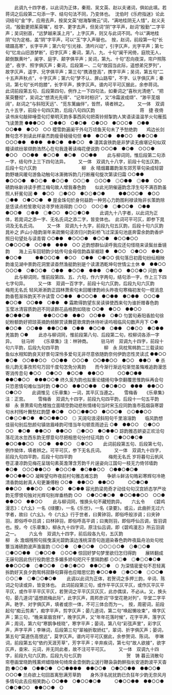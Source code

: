 <!-- { "loadSidebar": true } -->
   　　此调九十四字者，以此词为正体，秦观、吴文英、赵以夫诸词，俱如此填。若蒋词之后段第二句添一字、结句句法不同，乃变体也。　沈伯时《乐府指迷》论此词结句“金”字，应用去声，按吴文英“绀海掣微云”词，“满地桂阴无人惜”，赵义夫词，“殷勤更把茱萸嘱”，桂字、更字去声，但吴词“阴”字平声，赵词“殷勤”二字平声；吴词别首，“远梦越来溪上月”，上字仄声，则又与此词不同。今以“满地桂阴”句为定格，盖“阴”字平声，可以“玉”字入声替也。　按，赵词，前段第一句“长啸蹑高寒”，长字平声；第六句“引光禄、清吟兴动”，引字仄声，光字平声；第七句“忆龙山旧游梦断”，旧字仄声；秦词，第八、九、十句“阑干闲倚，庭院无人，颠倒飘黄叶”，阑字、庭字、颠字俱平声；吴词，第九、十句“忍向夜深，帘户照陈迹”，夜字、照字俱仄声；秦词，后段第一、二句“故园当此际，遥想弟兄罗列”，故字仄声，遥字、兄字俱平声；第三句“携酒登高”，携字平声；吴词，第五句“二十五声声秋点”，十字仄声；第六句“梦不认、屏山路窄”，不字、认字俱仄声；秦词，第七句“长吟抱膝”，长字平声，换字仄声。谱内可平可仄据此，余参蒋词。　此词前段第五句、后段第四句，例作上一下四句法，如秦词之“喜秋光清绝”、“把茱萸簪彻”，吴词之“想清光先得”、“记年时相识”，又“冷霜波成缬”、“渺平芜烟阔”，赵词之“与斜阳天远”、“觅东篱幽伴”，皆然，填者辨之。 
　　又一体　双调九十五字，前段十句四仄韵，后段八句四仄韵　　　　　　　　　　蒋　捷
夜倚读书床句敲碎唾壶句灯晕明灭韵多事西风句把斋铃频掣韵人笑语读温温芋火句雁孤飞读萧萧
●●●○○　○●●○　○●○●　○●○○　●○○○●　○●●　○○●●　●○○　○○
稷雪韵遍阑干外句万顷鱼天句未了予愁绝韵　　鸡边长剑舞句念不到读此样豪杰韵瘦骨稜稜句但
●●　●○○●　●●○○　●●○○●　　　○○○●●　●●●　●●○●　●●○○　●
凄其衾铁韵是非梦读无痕堪记句似双瞳读缤纷翠缬韵浩然心在句我逢著读梅花便说韵
○○○●　●○●　○○○●　●○○　○○●●　●○○●　●○●　○○●●
   　　此与柳词同，惟后段第二句添一字，结句作上三下四句法异。 
　　又一体　双调九十八字，前段十句五仄韵，后段十句六仄韵　　　　　　　　　　柳　永
晴烟羃羃韵渐东郊芳草句染成轻碧韵野塘风暖句游鱼动触句冰澌微坼韵几行断雁句旋次第读归霜
○○●●　●○○○●　●○⊙●　●○⊙●　○○◎●　⊙○○●　◎○●●　◎●●　○○
碛韵咏新诗读手撚江梅句故人增我春色韵　　似此光阴催逼韵念浮生句不满百韵虽照人轩冕句润
●　●○○　◎●○○　●○⊙●○●　　　●●○○○●　●○○　◎●●　○●○○●　●
屋金珠句於身何益韵一种劳心力韵图利禄读殆非长策韵除是恁读点检笙歌句访寻罗绮消得韵
◎○⊙　○○⊙●　◎●○○●　○●●　●○○●　⊙●●　◎●○○　●○⊙●○●
   　　此调九十八字者，以此词为正体，若晁词之添一字、无名氏词之添二字，皆变体也。　此词可平可仄，即参下晁词及无名氏词。 
　　又一体　双调九十九字，前段九句五仄韵，后段十句六仄韵　　　　　　　　　　晁补之
庐山小隐韵渐年来疏懒句浸浓归兴韵彩桥飞过深溪句池底奔雷余韵韵香炉照日句望处与读青霄
○○●●　●○○○●　●○○●　●○○●○○　○●○○○●　○○●●　●●●　○○
近韵想群仙读呼我应还句怪晓来读鬓丝垂镜韵　　海上云车回轫韵少姑传句金母信韵森翠裾琼
●　●○○　○●○○　●●○　●○○●　　　●●○○○●　●○○　○●●　○●○○
佩句落日初霞句纷纭相映韵谁见湖中景韵花洞里读杳然渔艇韵别是个读潇洒乾坤句世情尘土休
●　●●○○　○○○●　○●○○●　○●●　●○○●　●●●　○●○○　●○○●○
问韵
●
   　　此与柳词同，惟前段第四、五、六句，作六字两句，结句添一字，作上三下四七字句异。 
　　又一体　双调一百字字，前段十句六仄韵，后段九句六仄韵　　　　　　　　梅苑无名氏
轻风淅淅韵正园林萧索句未回暖律韵岭头昨夜句寒梅初发句一枝消息韵香苞渐坼韵天不许读雪
○○●●　●○○○●　●○●●　●○●●　○○○●　●○○●　○○●●　○●●　●
霜欺得韵望东吴读驿使西来句为谁折赠春色韵　　玉莹冰清容质韵迥不同读群花品格韵如晓妆
○○●　●○○　●●○○　●○●●○●　　　●●○○○●　●●○　○○●●　○●○
匀罢句寿阳香脸句徐妃粉额韵好把琼英摘韵频醉赏读舞筵歌席韵休待听读呜咽临风句数声月下
○●　●○○●　○○●●　●●○○●　○●●　●○○●　○●●　○●○○　●○●●
羌笛韵
○●
   　　此亦与柳词同，惟前段第八句、后段第二句，校柳词各添一字异。 
　
驻马听　　《乐章集》注：林钟商。
　　驻马听　双调九十四字，前段十句六平韵，后段九句四平韵　　　　　　　　　　柳　永
凤枕鸳帏韵二三载读如鱼似水相知韵良天好景句深怜多爱句无非尽意依随韵奈何伊韵恣性灵读忒
●●○○　●○●　○○●●○○　○○●●　○○○●　○○●●○○　●○○　●●○　●
杀些儿韵无事孜煎句万回千度句怎免分离韵　　而今渐行渐远句渐觉虽悔难追韵漫恁寄消传息句
●○○　○●○○　●○○●　●●○○　　　○○●○●●　●●○●○○　●●●○○●
终久奚为韵也拟重论缱绻句争奈翻覆思惟韵纵再会句只恐恩情句难似当时韵
○●○○　●●○○●●　○●○●○○　●●●　●●○○　○●○○
   　　此调惟见《乐章集》一词，其平仄当遵之。 
　
雪梅香　　《乐章集》注：正宫。
　　雪梅香　双调九十四字，前段九句四平韵，后段十一句五平韵　　　　　　　　　柳　永
景萧索句危楼独立面晴空韵动悲秋情绪句当时宋玉应同韵渔市孤烟袅寒碧句水村残叶舞愁红韵楚
●○●　○○◎●●○○　●○○○●　⊙○●●○○　○●⊙○●○●　●○○●●○○　◎
天阔句浪浸斜阳句千里溶溶韵　　临风韵想佳丽句别后愁颜句镇敛眉峰韵可惜当年句顿乖雨迹云
○●　●●○○　⊙●○○　　　○○　●○●　●●○○　●●○○　◎●○○　●○●●○
踪韵雅态妍姿正欢洽句落花流水忽西东韵无憀意句尽把相思句分付征鸿韵
○　◎●○○●○●　●○○●●○○　○○●　●●○○　⊙●○○
   　　此词前段第五句、后段第七句，例作拗体，填者辨之。可平可仄，参下无名氏词。 
　　又一体　双调九十四字，前段九句四平韵，后段十句四平韵　　　　　　　　梅苑无名氏
岁将暮句云帆风卷正凄凉韵见梅花呈瑞句素英澹薄含芳韵千片逞姿向江国句一枝无力倚邻墙韵
●○●　○○○●●○○　●○○○●　●○●●○○　○●●○●○●　●○○●●○○
凝眸望句昨夜前村句雅态难忘韵　　争妍斗鲜洁句皓彩寒辉句冷艳清香韵姑射真人句更兼傅粉
○○●　●●○○　●●○○　　　○○●○●　●●○○　●●○○　○●○○　●○●●
容光韵梁苑奇才动佳句句汉宫娇态学严妆韵无憀恨句独对光辉句别岸垂杨韵
○○　○●○○●○●　●○○●●○○　○○●　●●○○　●●○○
   　　此与柳词同，惟换头句不藏短韵异。 
　
六幺令　　《碧鸡漫志》：《六幺》一名《绿腰》，一名《乐世》，一名《录要》。或云，此曲折无过六字者，故曰《六幺》。今《六幺》行于世者，曰黄钟羽，即俗呼般涉调；曰夹钟羽，即俗呼中吕调；曰林钟羽，即俗呼高平调；曰夷则羽，即俗呼仙吕调，皆羽调也。按，今《乐章集》，柳永九十四字词，原注仙吕调，即《碧鸡漫志》所云羽调之一。
　　六幺令　双调九十四字，前后段各九句，五仄韵　　　　　　　　　　　　　　　柳　永
澹烟残照句摇曳溪光碧韵溪边浅桃深杏句迤逦染春色韵昨夜扁舟泊处句枕簟当滩碛韵波声渔笛韵
◎○⊙●　⊙●⊙○●　⊙○◎⊙○●　⊙●◎○●　◎●○○●●　◎●○○●　⊙○○●
惊回好梦句梦里欲归怎归得韵　　展转翻成无寐句因此伤行役韵思念多媚多娇句咫尺千里隔韵都
⊙○◎●　◎●◎○●○●　　　●●○○○●　⊙●○○●　⊙●⊙●○○　●●○◎●　⊙
为深情密爱句不忍轻离拆韵好天良夕韵鸳帏寂静句算得也应暗思忆韵
●○○●●　◎●○○●　◎○○●　⊙○◎●　◎●◎○●○●
   　　此调以此词为正体，若贺词之多押三韵，辛词、陈词之句读或异，皆变体也。　此词前段第三句，或作平平仄仄平仄，或作仄平仄平平仄，或作平平平仄平仄，若贺词之平平仄仄仄仄，此亦偶误，不必从。又，换头句，晏几道词“遥想疏梅此际”，此字仄声，周邦彦词“华堂花艳对列”，华堂二字平声。艳字、对字俱仄声，填者或宗一体，不可三体合而为一。　按，周密词，前段起句“痴云剪素”，痴字平声，剪字仄声；晏几道词，第二句“唤起懒妆束”，唤字仄声；第三句，“晚来翠眉宫样”，晚字仄声，又“年年花落时候”，花字平声，落字仄声；周词，第六句“寒鹊争枝晓”，寒字平声；晏词，第八句“彩弦声里”，彩字仄声，声字平声；李琳词，后段第三句“翠袖折取娇红”，翠词、折字俱仄声；晏词，第五句“莫道伤高恨远”，莫字仄声。谱内可平可仄据此，余参贺词、陈词。　李琳词，前段第五句“依约天涯芳草”，芳字平声；辛弃疾词，第七句“故人欲接”，欲字仄声，查宋、元词，并无同此者，故不注可平可仄。 
　　又一体　双调九十四字，前段九句六仄韵，后段九句七仄韵　　　　　　　　　　贺　铸
暮云消散句帘卷画堂晓韵残薰烬蜡隐映句绮席金壶倒韵尘送行鞭袅袅韵醉指长安道韵波平天杳韵
●○○●　○●●○●　○○●●●●　●●○○●　○●○○●●　●●○○●　○○○●
兰舟欲上句回首离愁满芳草韵　　身外浮名扰扰韵已负狂年少韵无奈风月多情句此去应相笑韵心
○○●●　○●○○●○●　　　○●○○●●　●●○○●　○●○●○○　●●○○●　○
